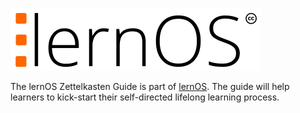 ![lernOS Logo](https://github.com/cogneon/lernos-core/blob/master/images/lernOS%20Logo/lernOS-logo-400px.png)

The lernOS Zettelkasten Guide is part of [lernOS](https://lernos.org). The guide will help learners to kick-start their self-directed lifelong learning process.
